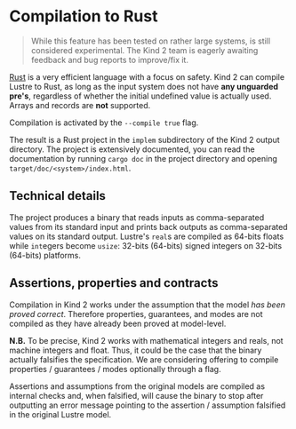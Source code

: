 # Compilation to Rust

> While this feature has been tested on rather large systems, is still
> considered experimental. The Kind 2 team is eagerly awaiting feedback and bug
> reports to improve/fix it.

[Rust](https://www.rust-lang.org/) is a very efficient language with a focus on
safety. Kind 2 can compile Lustre to Rust, as long as the input system does not
have **any unguarded pre's**, regardless of whether the initial undefined value
is actually used. Arrays and records are **not** supported.

Compilation is activated by the `--compile true` flag.

The result is a Rust project in the `implem` subdirectory of the Kind 2 output
directory. The project is extensively documented, you can read the
documentation by running `cargo doc` in the project directory and opening
`target/doc/<system>/index.html`.


## Technical details

The project produces a binary that reads inputs as comma-separated values from
its standard input and prints back outputs as comma-separated values on its
standard output. Lustre's `real`s are compiled as 64-bits floats while
`int`egers become `usize`: 32-bits (64-bits) signed integers on 32-bits
(64-bits) platforms.


## Assertions, properties and contracts

Compilation in Kind 2 works under the assumption that the model *has been
proved correct*. Therefore properties, guarantees, and modes are not compiled
as they have already been proved at model-level.

**N.B.** To be precise, Kind 2 works with mathematical integers and reals, not
machine integers and float. Thus, it could be the case that the binary actually
falsifies the specification. We are considering offering to compile properties
/ guarantees / modes optionally through a flag.

Assertions and assumptions from the original models are compiled as internal
checks and, when falsified, will cause the binary to stop after outputting an
error message pointing to the assertion / assumption falsified in the original
Lustre model.